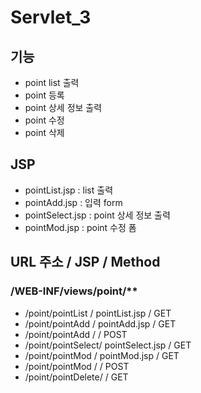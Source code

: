# Servlet_3

## 기능 
- point list 출력
- point 등록
- point 상세 정보 출력
- point 수정
- point 삭제


## JSP
- pointList.jsp		: list 출력
- pointAdd.jsp		: 입력 form
- pointSelect.jsp	: point 상세 정보 출력
- pointMod.jsp		: point 수정 폼


## URL 주소			/	JSP				/ Method
### /WEB-INF/views/point/**
- /point/pointList	/	pointList.jsp	/ GET
- /point/pointAdd	/	pointAdd.jsp	/ GET
- /point/pointAdd	/	            	/ POST
- /point/pointSelect/	pointSelect.jsp	/ GET
- /point/pointMod	/	pointMod.jsp	/ GET
- /point/pointMod	/	 				/ POST
- /point/pointDelete/					/ GET

